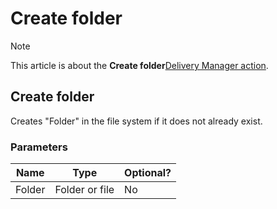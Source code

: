 # Create folder



> [!NOTE]
> This article is about the **Create folder**[Delivery Manager action](/docs/Continuous%20delivery/Delivery%20Manager%20actions%20by%20name).

## **Create folder**

Creates "Folder" in the file system if it does not already exist.

### Parameters

|**Name**|**Type**|**Optional?**|
|--------|--------|--------|
|Folder  |Folder or file|No      |



 